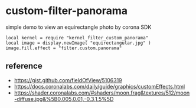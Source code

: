 # custom-filter-panorama

simple demo to view an equirectangle photo by corona SDK

```
local kernel = require "kernel_filter_custom_panorama"
local image = display.newImage( "equirectangular.jpg" )
image.fill.effect = "filter.custom.panorama"
```

## reference
* https://gist.github.com/fieldOfView/5106319
* https://docs.coronalabs.com/daily/guide/graphics/customEffects.html
* https://shader.coronalabs.com/#shaders/moon.frag&textures/512/moon-diffuse.jpg&%5B0.005,0.01,-0.3,1.5%5D